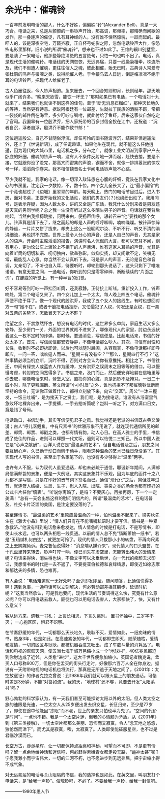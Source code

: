 <link href="../../../css/style.css" rel="stylesheet" type="text/css" />

# 余光中：催魂铃

<div class="p">

一百年前发明电话的那人，什么不好姓，偏偏姓“铃”(Alexander Bell)，真是一大巧合。电话之来，总是从颤颤的一串铃声开始，那高调，那频率，那精确而间歇的发作，那一叠连声的催促，凡有耳神经的人，没有谁不悚然惊魂，一跃而起的。最吓人的，该是深夜空宅，万籁齐寂，正自杯弓蛇影之际，忽然电话铃声大作，像恐怖电影里那样。旧小说的所谓“催魂铃”，想来也不过如此了。王维的辋川别墅里，要是装了一架电话，他那些静绝清绝的五言绝句，只怕一句也吟不出了。电话，真是现代生活的催魂铃。电话线的天网恢恢，无远弗届，只要一线袅袅相牵，株连所及，我们不但遭人催魂，更往往催人之魂，彼此相催，殆无已时。古典诗人常爱夸张杜鹃的鸣声与猿啼之类，说得能催人老。于今猿鸟去人日远，倒是格凛凛不绝于耳的电话铃声，把现代人给催老了。

古人鱼雁往返，今人铃声相迫。鱼来雁去，一个回合短则旬月，长则经年，那天地似乎广阔许多。“晚来天欲雪，能饮一杯无？”那时如果已有电话，一个电话刘十九就来了，结果我们也就读不到这样的佳句。至于“断无消息石榴红”，那种天长地久的等待，当然更有诗意。据说阿根廷有一位邮差，生就拉丁民族的洒脱不羁，常把一袋袋的邮件倒在海里，多少叮咛与嘱咐，就此付给了鱼虾。后来这家伙自然吃定了官司。我国早有一位殷洪乔，把人家托带的百多封信全投在江中，还祝道：“沉者自沉，浮者自浮，殷洪乔不能作致书邮！”

这位逍遥殷公，自己不甘随俗浮沉，却任可怜的函书随波浮沉，结果非但逍遥法外，还上了《世说新语》，成了任诞趣谭。如果他生在现代，就不能这么任他逍遥，因为现代的大城市里，电话机之多，分布之广，就像工业文明派到家家户户去卧底的奸细，催魂的铃声一响，没有人不条件反射地一弹而起，赶快去接，要是不接，它就跟你没了没完，那高亢而密集的声浪，锲而不舍，就像一排排嚣张的惊叹号一样，滔滔向你卷来。我不相信魏晋名士乍闻电话铃声能不心跳。

至少我就不能。我家的电话，像一切深入敌阵患在心腹的奸细，竟装在我家文化中心的书房里，注定我一夕数惊，不，数十惊。四个女儿全长大了，连“最小偏怜”的一个竟也超过了《边城》里翠翠的年龄。每天晚上，热门的电话节目过后，进入书房，面对书桌，正要开始我的文化活动，她们的男友们(？)也纷纷出动了。我用问号，是表示存疑，因为人数太多，讲的又全是广东话，我凭什么分别来者是男友还是天真的男同学呢？总之我一生没有听过这么多陌生男子的声音。电话就在我背后响起，当然由我推椅跳接，问明来由，便扬声传呼，辗转召来“他”要找的那个女儿。铃声算是镇下去了，继之而起的却是人声的哼哼唧唧，喃喃喋喋。被铃声惊碎的静谧，一片片又拼了拢来，却夹上这么一股昵昵尔汝、不听不行、听又不清的涓涓细流，再也拼不完整。世界上最令人分心的声音，还是人自己的声音，尤其是家人的语声。开会时主席滔滔的报告，演讲时名人侃侃的大言，都可以充耳不闻，别有用心，更勿论公车上渡轮上不相干的人声鼎沸，惟有这家人耳熟的声音，尤其是向着听筒的切切私语、叨叨独白，欲盖弥彰，似抑实扬，却又间歇不定，笑嗔无常，最能乱人心意。你当然不会认真听下去，可是家人的声音，无论是音色和音调，太亲切了，不听也自入耳，待要听时，却轮到那头说话了，这头只剩下了唯唯诺诺。有意无意之间，一通电话，你听到的只是零零碎碎、断断续续的“片面之词”，在朦胧的听觉上，有一种半盲的幻觉。

好不容易等到叮咛一声挂回听筒，还我寂静，正待接上断绪，重新投入工作，铃声响处，第二个电话又来了。四个女儿加上一个太太，每人晚上四五个电话，催魂铃声便不绝于耳了。像一个现代的殷洪乔，我成了五个女人的接线生。有时也想回对方一句“她不在”，或者干脆把电话挂断，又怕侵犯了人权，何况还是女权，在一票对五票的劣势下，怎敢冒天下之大不韪？

绝望之余，不禁悠然怀古，想没有电话的时代，这世界多么单纯，家庭生活又多么安静，至少房门一关，外面的世界就闯不进来了，哪像现代人的家里，肘边永远伏着这么一枚不定时的炸弹。那时候，要通消息，写信便是。比起电话来，书信的好处太多了。首先，写信阅信都安安静静，不像电话那么吵人。其次，书信有耐性和长性，收到时不必即拆即读，以后也可以随时展阅，从容观赏，不像电话那样即呼即应，一问一答，咄咄逼人而来。“星期三有没有空？”“那么，星期四行不行？”这种事情必须当机立断，沉吟不得，否则对方会认为你有意推托。相比之下，书信往还，中间有绿衣人或蓝衣人作为缓冲，又有洪乔之误周末之阻等等的借口，可以慢慢考虑，转肘的空间宽得多了。书信之来，及门而止，然后便安详地躺在信箱里等你去取，哪像电话来时，登堂入室，直捣你的心脏，真是迅铃不及掩耳。一日二十四小时，除了更残漏断、英文所谓“小小时辰”之外，谁也抗拒不了那催魂铃武断而坚持的命令，无论你正做着什么，都得立刻放下来，向它“交耳”。周公“一沐三握发，一饭三吐哺”，是为接天下之贤士，我们呢，是为接电话。谁没有从浴室里气急败坏地裸奔出来，一手提裤，一手去抢听筒呢？岂料一听之下，对方满口日文，竟是错了号码。

电话动口，书信动手，其实写信便见君子之风。我觉得还是老派的书信既古典又浪漫；古人“呼儿烹鲤鱼，中有尺素书”的优雅形象不用说了，就连现代通信所见的邮差、邮筒、邮票、邮戳之类，也都有情有韵，动人心目。在高人雅士的手里，书信成了绝佳的作品，进则可以辉照一代文坛，退则可以怡悦二三知己，所以中国人说它是“心声之献酬”，西洋人说它是“最温柔的艺术”。但自电话普及之后，朋友之间要互酬心声，久已勤于动口而懒于动手，眼看这种温柔的艺术已经日渐没落了。其实现代人写的书信，甚至出于名家笔下的，也没有多少够得上“温柔”两字。

也许有人不服，认为现代人虽爱通话，却也未必疏于通信，耶诞新年期间，人满邮局信满邮袋的景象，便是一大例证。其实这景象并不乐观，因为年底的函件十之八九都不是写信，只是在印好的贺节词下签名而已。通信“现代化”之后，岂但过年过节，就连贺人结婚、生辰、生子，慰人入院、出院、丧亲之类的场合也都有印好的公式卡片任你“填表”。“听说你离婚了，是吗？不要灰心，再接再厉，下一个一定美满！”总有一天会出售这样的慰问明信片的。所谓“最温柔的艺术”，在电话普及、社交卡片泛滥的美国，是注定要没落的了。

甚至连情书，“最温柔的艺术”里原应最温柔的一种，怕也温柔不起来了。梁实秋先生在《雅舍小品》里说：“情人们只有在不能喁喁私语时才要写信。情书是一种紧急救济。”他没有料到电话愈来愈发达，情人情急的时候是打电话，不是写情书，即使山长水远，也可以两头相思一线贯通。以前的情人总不免“肠断萧娘一纸书”，若是“玉珰缄札何由达”，就更加可怜了。现代的情人只拨那小小的转盘，不再向尺素之上去娓娓倾诉。麦克鲁恒说得好：“消息端从媒介来”，现代情人的口头盟誓，在十孔盘里转来转去，铃声叮咛一响，便已消失在虚空里，怎能转出伟大的爱情来呢？电话来得快，消失得也快，不像文字可以永垂后世，向一代代的痴顽去求印证，我想情书的时代是一去不返了，不要提亚伯拉德和哀绿绮思，即使近如徐志摩和郁达夫的多情，恐也难再。

有人会说：“电话难道就一无好处吗？至少即发即至，随问随答，比通信快得多啊！遇到急事，一通电话可以立刻解决，何必劳动邮差摇其鹅步，延误时机呢？”这我当然承认，可是我也要问，现代生活的节奏调得这么快，究竟有什么意义呢？你可以用电话去救人，匪徒也可以用电话去害人，大家都快了，快，又有什么意义？

客从远方来，遗我一书札；
上言长相思，下言久离别。
置书怀袖中，三岁字不灭；
一心抱区区，惧君不识察。

在节奏舒缓的年代，一切都那么天长地久，耿耿不灭，爱情如此，一纸痴昧的情书，贴身3年，也是如此。在高速紧张的年代，一切都即生即灭，随荣随枯，爱情和友情，一切的区区与耿耿，都被机器吞进又吐出，成了车载斗量的消耗品了。电话和电视的恢恢天网，使五洲七海千城万邑缩小成一个“地球村”，40亿兆民都迫到你肘边成了近邻。人类愈“进步”，这大千世界便愈加缩小。英国记者魏克说，孟买人口号称600万，但是你在孟买的街头行走时，好像那六百万人全在你身边。据说有一天附带电视的电话机也将流行，那真是无所逃于天地之间了。《2001年：太空放逐记》的作者克拉克曾说：到1986年我们就可以跟火星上的朋友通话，可惜时差是3分钟，不能“对答如流”。我的天，“地球村”还不够，竟要去开发“太阳系村”吗？

野心勃勃的科学家认为，有一天我们甚至可能探访太阳以外的太阳。但人类太空之旅的速限是光速，一位太空人从25岁便出发去织女星，长征归来，至少是77岁了，即使在途中他能因“冻眠”而不老，世上的亲友只怕也半为鬼了。“空间的代价是时间”，一点也不错。我是一个太空片迷，但我的心情颇为矛盾。从《2001年》到《第三类接触》，一切太空片都那么美丽、恐怖而又寂寞，令人“念天地之悠悠，独怆然而涕下”。而尤其是寂寞，唉，太寂寞了。人类即使能征服星空，也不过是君临沙漠而已。

长空万古，渺渺星辉，让一切都保持点距离和神秘，可望而不可即，不是更有情吗？留一点余地给神话和迷信吧，何必赶得素娥青女都走投无路，“逼神太甚”呢？宁愿我渺小而宇宙伟大，一切的江河不朽，也不愿进步到无远弗届，把宇宙缩小得不成气象。

对无远弗届的电话与关山阻隔的书信，我的选择也是如此。在英文里，叫朋友打个电话来，是“给我一声铃”。催魂铃吗，不必了。不要给我一声铃，给我一封信吧。

<span class="r">————1980年愚人节
